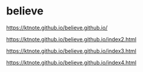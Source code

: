 # believe
https://ktnote.github.io/believe.github.io/ 

https://ktnote.github.io/believe.github.io/index2.html

https://ktnote.github.io/believe.github.io/index3.html

https://ktnote.github.io/believe.github.io/index4.html
